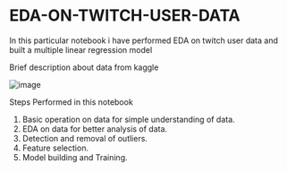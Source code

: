 # EDA-ON-TWITCH-USER-DATA

In this particular notebook i have performed EDA on twitch user data and built a multiple linear regression model 

Brief description about data from kaggle

![image](https://user-images.githubusercontent.com/75531784/105515223-70dc5780-5cfa-11eb-8dc9-72ca4fdfa714.png)

Steps Performed in this notebook
  1. Basic operation on data for simple understanding of data.
  2. EDA on data for better analysis of data.
  3. Detection and removal of outliers.
  4. Feature selection.
  5. Model building and Training.
